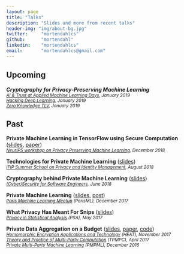```yaml
---
layout: page
title: "Talks"
description: "Slides and more from recent talks"
header-img: "img/about-bg.jpg"
twitter:     "mortendahlcs"
github:      "mortendahl"
linkedin:    "mortendahlcs"
email:       "mortendahlcs@gmail.com"
---
```


## Upcoming

<strong><em>Cryptography for Privacy-Preserving Machine Learning</em></strong>
<br/><small><em>[AI & Trust at Applied Machine Learning Days](https://www.appliedmldays.org/tracks/16), January 2019</em></small>
<br/><small><em>[Hacking Deep Learning](https://deep-learning.forms-wizard.co.il/), January 2019</em></small>
<br/><small><em>[Zero Knowledge TLV](https://www.meetup.com/Zero-Knowledge-TLV/events/257367262/), January 2019</em></small>

## Past

<strong>Private Machine Learning in TensorFlow using Secure Computation</strong>
([slides](https://github.com/mortendahl/talks/raw/master/PPML18-slides.pdf),
[paper](https://arxiv.org/abs/1810.08130))
<br/><small><em>[NeurIPS workshop on Privacy Preserving Machine Learning](https://ppml-workshop.github.io/ppml/), December 2018</em></small>

<strong>Technologies for Private Machine Learning</strong>
([slides](https://github.com/mortendahl/talks/blob/master/IFIP18-slides.pdf))
<br/><small><em>[IFIP Summer School on Privacy and Identity Management](https://www.ifip-summerschool.org/), August 2018</em></small>

<strong>Cryptography behind Private Machine Learning</strong>
([slides](https://github.com/mortendahl/talks/raw/master/ParisCybersecurity18-slides.pdf))
<br/><small><em>[(Cyber)Security for Software Engineers](https://www.meetup.com/Security-in-the-cloud/events/250842210/), June 2018</em></small>

<strong>Private Machine Learning</strong>
([slides](https://github.com/mortendahl/talks/raw/master/ParisML17.pdf),
[post](/2017/09/19/private-image-analysis-with-mpc/))
<br/><small><em>[Paris Machine Learning Meetup](https://www.meetup.com/Paris-Machine-learning-applications-group/events/241149337/) (ParisML), December 2017</em></small>

<strong>What Privacy Has Meant For Snips</strong> ([slides](https://github.com/mortendahl/talks/raw/master/PSA17-slides.pdf))
<br/><small><em>[Privacy in Statistical Analysis](http://wwwf.imperial.ac.uk/~nadams/events/ic-rss2017/ic-rss2017.html) (PSA), May 2017</em></small>

<strong>Private Data Aggregation on a Budget</strong>
([slides](https://github.com/mortendahl/talks/raw/master/HEAT17-slides.pdf),
[paper](https://eprint.iacr.org/2017/643),
[code](https://github.com/mortendahl/sda))
<br/><small><em>[Homomorphic Encryption Applications and Technology](https://heat-project.eu/finalworkshop/) (HEAT), November 2017</em></small>
<br/><small><em>[Theory and Practice of Multi-Party Computation](http://www.multipartycomputation.com/tpmpc-2017) (TPMPC), April 2017</em></small>
<br/><small><em>[Private Multi-Party Machine Learning](https://pmpml.github.io/PMPML16/) (PMPML), December 2016</em></small>

<!--
<strong>Universally Composable Symbolic Analysis for Two-Party Protocols based on Homomorphic Encryption</strong>
([paper](https://eprint.iacr.org/2013/296))
<br/><small><em>[EUROCRYPT](http://ec14.compute.dtu.dk/), May 2014</em></small>

<strong>On Secure Two-Party Integer Division</strong>
([paper](https://eprint.iacr.org/2012/164))
<br/><small><em>[Financial Cryptography and Data Security](https://fc12.ifca.ai/) (FC), February 2012</em></small>

<strong>Type-Based Automated Verification of Authenticity in Asymmetric Cryptographic Protocols</strong>
<br/><small><em>Automated Technology for Verification and Analysis (ATVA), 2011</em></small>

<strong>Formal Analysis of Privacy for Anonymous Location Based Services</strong>
([paper](http://www.lsv.fr/Publis/PAPERS/PDF/DDS-tosca11.pdf))
<br/><small><em>[Theory of Security and Applications](https://www.springer.com/us/book/9783642273742) (TOSCA), March 2011</em></small>

<strong>Formal Analysis of Privacy for Vehicular Mix-Zones</strong>
<br/><small><em>European Symposium on Research in Computer Security (ESORICS), 2010</em></small>
<br/><small><em>Embedded Security in Cars (ESCAR), 2010</em></small>
<br/><small><em>Formal Methods and Cryptography (CryptoForma), 2010</em></small>
<br/><small><em>[Foundations of Security and Privacy](http://www.floc-conference.org/FCS-PrivMod-home.html) (FCS-PrivMod), July 2010</em></small>

<strong>Type Inference for a Correspondence Certifying Type System</strong>
<br/><small><em>[Foundations of Security and Privacy](http://www.floc-conference.org/FCS-PrivMod-home.html) (FCS-PrivMod), July 2010</em></small>
<br/><small><em>Nordic Workshop on Programming Theory (NWPT), 2008</em></small>

<strong>Resource Bound Analysis for Database Queries</strong>
<br/><small><em>Programming Languages and Analysis for Security (PLAS), 2008</em></small>
-->